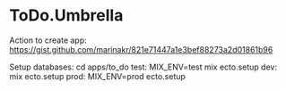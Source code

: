 # ToDo.Umbrella

Action to create app: https://gist.github.com/marinakr/821e71447a1e3bef88273a2d01861b96

Setup databases:
cd apps/to_do
test:
MIX_ENV=test mix ecto.setup
dev:
mix ecto.setup
prod:
MIX_ENV=prod ecto.setup
